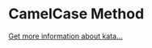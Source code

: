 CamelCase Method
=
[Get more information about kata...](https://www.codewars.com//kata//kata/587731fda577b3d1b0001196)